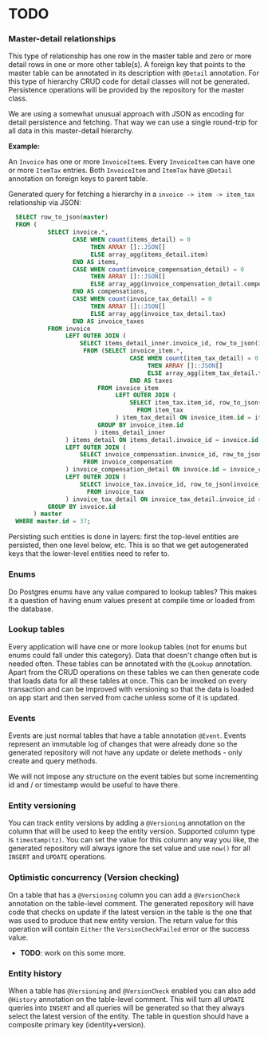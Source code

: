 # TODO

### Master-detail relationships

This type of relationship has one row in the master table and zero or more detail rows in one or more other table(s). A 
foreign key that points to the master table can be annotated in its description with `@Detail` annotation.
For this type of hierarchy CRUD code for detail classes will not be generated. Persistence operations will be provided 
by the repository for the master class.

We are using a somewhat unusual approach with JSON as encoding for detail persistence and fetching. That way we can 
use a single round-trip for all data in this master-detail hierarchy.
  

**Example:**

An `Invoice` has one or more `InvoiceItem`s. Every `InvoiceItem` can have one or more `ItemTax` entries. 
Both `InvoiceItem` and `ItemTax` have `@Detail` annotation on foreign keys to parent table. 

Generated query for fetching a hierarchy in a `invoice -> item -> item_tax` relationship via JSON:
 
```sql
  SELECT row_to_json(master)
  FROM (
           SELECT invoice.*,
                  CASE WHEN count(items_detail) = 0 
                       THEN ARRAY []::JSON[] 
                       ELSE array_agg(items_detail.item) 
                  END AS items,
                  CASE WHEN count(invoice_compensation_detail) = 0 
                       THEN ARRAY []::JSON[]
                       ELSE array_agg(invoice_compensation_detail.compensation) 
                  END AS compensations,
                  CASE WHEN count(invoice_tax_detail) = 0 
                       THEN ARRAY []::JSON[]
                       ELSE array_agg(invoice_tax_detail.tax) 
                  END AS invoice_taxes
           FROM invoice
                LEFT OUTER JOIN (
                    SELECT items_detail_inner.invoice_id, row_to_json(items_detail_inner) item
                     FROM (SELECT invoice_item.*,
                                  CASE WHEN count(item_tax_detail) = 0 
                                       THEN ARRAY []::JSON[]
                                       ELSE array_agg(item_tax_detail.tax) 
                                  END AS taxes
                         FROM invoice_item
                              LEFT OUTER JOIN (
                                  SELECT item_tax.item_id, row_to_json(item_tax) tax
                                    FROM item_tax
                              ) item_tax_detail ON invoice_item.id = item_tax_detail.item_id
                         GROUP BY invoice_item.id
                        ) items_detail_inner
                ) items_detail ON items_detail.invoice_id = invoice.id
                LEFT OUTER JOIN (
                    SELECT invoice_compensation.invoice_id, row_to_json(invoice_compensation) compensation
                     FROM invoice_compensation
                ) invoice_compensation_detail ON invoice.id = invoice_compensation_detail.invoice_id
                LEFT OUTER JOIN (
                    SELECT invoice_tax.invoice_id, row_to_json(invoice_tax) tax
                      FROM invoice_tax
                ) invoice_tax_detail ON invoice_tax_detail.invoice_id = invoice.id
           GROUP BY invoice.id
       ) master
  WHERE master.id = 37;
```

Persisting such entities is done in layers: first the top-level entities are persisted, then one level below, etc. This 
is so that we get autogenerated keys that the lower-level entities need to refer to.

### Enums

Do Postgres enums have any value compared to lookup tables? This makes it a question of having enum values present at
compile time or loaded from the database.

### Lookup tables

Every application will have one or more lookup tables (not for enums but enums could fall under this category). Data 
that doesn't change often but is needed often. These tables can be annotated with the `@Lookup` annotation. Apart from 
the CRUD operations on these tables we can then generate code that loads data for all these tables at once. This can be
invoked on every transaction and can be improved with versioning so that the data is loaded on app start and then served
from cache unless some of it is updated.

### Events

Events are just normal tables that have a table annotation `@Event`. Events represent an immutable log of changes that 
were already done so the generated repository will not have any update or delete methods - only create and query methods.

We will not impose any structure on the event tables but some incrementing id and / or timestamp would be useful to have
there.

### Entity versioning

You can track entity versions by adding a `@Versioning` annotation on the column that will be used to
keep the entity version. Supported column type is `timestamp(tz)`. You can set the value for this column
any way you like, the generated repository will always ignore the set value and use `now()` for all `INSERT` and 
`UPDATE` operations.
 
### Optimistic concurrency (Version checking)
On a table that has a `@Versioning` column you can add a `@VersionCheck` annotation on the table-level comment. The
generated repository will have code that checks on update if the latest version in the table is the one that was used to
produce that new entity version. The return value for this operation will contain `Either` the `VersionCheckFailed` 
error or the success value.
 - **TODO**: work on this some more.
 
### Entity history

When a table has `@Versioning` and `@VersionCheck` enabled you can also add `@History` annotation on the table-level
comment. This will turn all `UPDATE` queries into `INSERT` and all queries will be generated so that they always select
the latest version of the entity. The table in question should have a composite primary key (identity+version).

